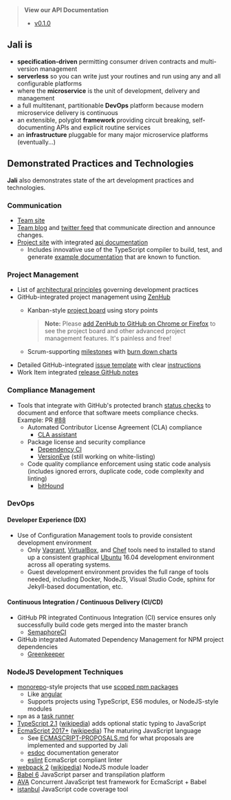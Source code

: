<!-- markdownlint-disable first-header-h1 first-line-h1 -->
<!-- cSpell:ignore cirkel -->

<!-- markdownlint-disable ul-style no-inline-html -->

> **View our API Documentation**<br>
> - [v0.1.0][jali-site-api]

<!-- markdownlint-enable ul-style no-inline-html -->


## **Jali** is

- **specification-driven** permitting consumer driven contracts and
  multi-version management
- **serverless** so you can write just your routines and run using any
  and all configurable platforms
- where the **microservice** is the unit of development, delivery and
  management
- a full multitenant, partitionable **DevOps** platform because modern
  microservice delivery is continuous
- an extensible, polyglot **framework** providing circuit breaking,
  self-documenting APIs and explicit routine services
- an **infrastructure** pluggable for many major microservice platforms
  (eventually...)

## Demonstrated Practices and Technologies

**Jali** also demonstrates state of the art development practices and
technologies.

### Communication

- [Team site][latticework-site]
- [Team blog][latticework-blog] and [twitter feed][latticework-twitter]
  that communicate direction and announce changes.
- [Project site][jali-site] with integrated [api documentation][jali-site-api]
  - Includes innovative use of the TypeScript compiler to build, test,
    and generate [example documentation][jali-site-api-example] that are
    known to function.

### Project Management

- List of [architectural principles][latticework-blog-principles]
  governing development practices
- GitHub-integrated project management using [ZenHub][zen-hub]
  - Kanban-style [project board][jali-repo-board] using story points

    > **Note:** Please [add ZenHub to GitHub on Chrome or Firefox][zen-hub-add-to-browser]
    > to see the project board and other advanced project management
    > features. It's painless and free!
  - Scrum-supporting [milestones][jali-repo-milestones]
    with [burn down charts][burn-down-charts]
- Detailed GitHub-integrated [issue template][jali-repo-issue-template]
  with clear [instructions][jali-repo-issue-instructions]
- Work Item integrated [release GitHub notes][jali-repo-release001]

### Compliance Management

- Tools that integrate with GitHub's protected branch
  [status checks][github-status-check] to document and enforce that
  software meets compliance checks. Example: PR [#88][status-check-example]
  - Automated Contributor License Agreement (CLA) compliance
    - [CLA assistant][cla-assistant-example]
  - Package license and security compliance
    - [Dependency CI][dependency-ci-example]
    - [VersionEye][version-eye-example] (still working on white-listing)
  - Code quality compliance enforcement using static code analysis
    (includes ignored errors, duplicate code, code complexity and linting)
    - [bitHound][bit-hound-example]

### DevOps

#### Developer Experience (DX)

- Use of Configuration Management tools to provide consistent
  development environment
  - Only [Vagrant][vagrant], [VirtualBox][virtual-box], and [Chef][chef]
    tools need to installed to stand up a consistent graphical [Ubuntu][ubuntu-wiki]
    16.04 development environment across all operating systems.
  - Guest development environment provides the full range of tools
    needed, including Docker, NodeJS, Visual Studio Code, sphinx for
    Jekyll-based documentation, etc.

#### Continuous Integration / Continuous Delivery (CI/CD)

- GitHub PR integrated Continuous Integration (CI) service ensures only
  successfully build code gets merged into the master branch
  - [SemaphoreCI][semaphore-ci-example]
- GitHub integrated Automated Dependency Management for NPM project
  dependencies
  - [Greenkeeper][greenkeeper-example]

### NodeJS Development Techniques

- [monorepo][monorepo-turf]-style projects that use
  [scoped npm packages][jali-npm-user]
  - Like [angular][angular-npm-org]
  - Supports projects using TypeScript, ES6 modules, or NodeJS-style modules
- `npm` as a [task runner][npm-build]
- [TypeScript 2.1][typescript] ([wikipedia][typescript-wiki]) adds
  optional static typing to JavaScript
- [EcmaScript 2017+][ecmascript] ([wikipedia][ecmascript-wiki]) The maturing
  JavaScript language
  - See [ECMASCRIPT-PROPOSALS.md][jali-repo-proposals] for what
    proposals are implemented and supported by Jali
  - [esdoc][esdoc] documentation generator
  - [eslint] EcmaScript compliant linter
- [webpack 2][webpack] ([wikipedia][webpack-wiki]) NodeJS module loader
- [Babel 6][babel] JavaScript parser and transpilation platform
- [AVA][ava] Concurrent JavaScript test framework for EcmaScript + Babel
- [istanbul][istanbul] JavaScript code coverage tool


[ava]: https://github.com/avajs/ava
[angular-npm-org]: https://www.npmjs.com/~angular
[babel]:https://babeljs.io/
[bit-hound-example]: https://www.bithound.io/github/latticework/jali/6be101682f84865e291f948447b2a4a93bd768f8/files
[burn-down-charts]: https://www.zenhub.com/blog/burndown-charts-in-github/
[chef]: https://github.com/latticework/jali/blob/master/%5Bwiki%5D%5BChefWiki%5D
[cla-assistant-example]: https://cla-assistant.io/latticework/jali?pullRequest=88
[dependency-ci-example]: https://dependencyci.com/github/latticework/jali/builds/141
[ecmascript]: https://github.com/tc39/proposals
[ecmascript-wiki]: https://en.wikipedia.org/wiki/ECMAScript
[esdoc]: https://github.com/latticework/jali/blob/master/integrated%20by%20Jali
[eslint]: http://eslint.org/
[github-status-check]: https://help.github.com/articles/enabling-required-status-checks/
[greenkeeper-example]: https://github.com/latticework/jali/pull/93
[istanbul]: https://github.com/gotwarlost/istanbul
[jali-npm-user]: https://www.npmjs.com/~jali-ms
[jali-repo-issue-instructions]: https://github.com/latticework/jali/blob/master/ISSUE-TEMPLATE-INSTRUCTIONS.md
[jali-repo-issue-template]: https://github.com/latticework/jali/blob/master/.github/ISSUE_TEMPLATE.md
[jali-repo-board]: https://github.com/latticework/jali#boards
[jali-repo-milestones]: https://github.com/latticework/jali/milestones
[jali-repo-proposals]: https://github.com/latticework/jali/blob/master/ecmascript-proposals.md
[jali-repo-release001]: https://github.com/latticework/jali/releases/tag/v0.0.1
[jali-site]: /
[jali-site-api]: ./reference/0.1.0/manual/index.html
[jali-site-api-example]: http://jali-ms.io/reference/0.1.0/manual/example.html
[latticework-blog]: https://medium.com/@latticeworkms
[latticework-blog-principles]: https://medium.com/@latticeworkms/architectural-principles-for-a-microservice-based-saas-application-b60d81ab572c
[latticework-site]: https://latticework.github.io/
[latticework-twitter]: https://twitter.com/@latticeworkms
[monorepo-turf]: http://www.macwright.org/2016/07/08/lerna-npm-organizations-new-wave-modularity.html
[npm-build]: https://www.keithcirkel.co.uk/how-to-use-npm-as-a-build-tool/
[semaphore-ci-example]: https://semaphoreci.com/latticework/jali/branches/master/builds/3
[status-check-example]: https://github.com/latticework/jali/pull/88#event-923613864
[typescript]: https://blogs.msdn.microsoft.com/typescript/2016/07/11/announcing-typescript-2-0-beta/
[typescript-wiki]: https://en.wikipedia.org/wiki/TypeScript
[ubuntu-wiki]: https://en.wikipedia.org/wiki/Ubuntu
[vagrant]: https://github.com/latticework/jali/blob/master/%5Bwiki%5D%5BVagrantWiki%5D
[version-eye-example]: https://www.versioneye.com/pullrequests/587be84e2ef9ab000e000a39
[virtual-box]: https://github.com/latticework/jali/blob/master/%5Bwiki%5D%5BVirtualBoxWiki%5D
[webpack]: https://gist.github.com/sokra/27b24881210b56bbaff7
[webpack-wiki]: https://en.wikipedia.org/wiki/Webpack
[zen-hub]: https://www.zenhub.com/
[zen-hub-add-to-browser]: https://www.zenhub.com/
